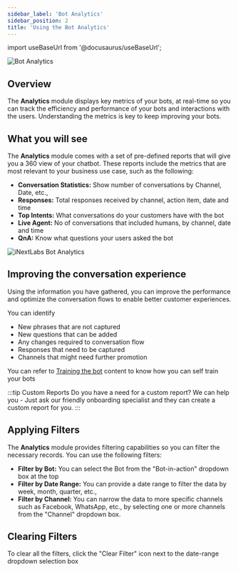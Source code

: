 ```yaml
---
sidebar_label: 'Bot Analytics'
sidebar_position: 2
title: 'Using the Bot Analytics'
---
```

import useBaseUrl from '@docusaurus/useBaseUrl';

![Bot Analytics](/img/analytics/bot_analytics.jpg)

## Overview

The **Analytics** module displays key metrics of your bots, at real-time so you can track the efficiency and performance of your bots and interactions with the users. Understanding the metrics is key to keep improving your bots. 

## What you will see

The **Analytics** module comes with a set of pre-defined reports that will give you a 360 view of your chatbot. These reports include the metrics that are most relevant to your business use case, such as the following:
* **Conversation Statistics:** Show number of conversations by Channel, Date, etc.,
* **Responses:** Total responses received by channel, action item, date and time
* **Top Intents:** What conversations do your customers have with the bot
* **Live Agent:** No of conversations that included humans, by channel, date and time
* **QnA:** Know what questions your users asked the bot

![iNextLabs Bot Analytics](/img/analytics/analytics_charts.png)

## Improving the conversation experience
Using the information you have gathered, you can improve the performance and optimize the conversation flows to enable better customer experiences. 

You can identify
* New phrases that are not captured
* New questions that can be added
* Any changes required to conversation flow
* Responses that need to be captured
* Channels that might need further promotion

You can refer to [Training the bot](./bot%20knowledgebase/qna) content to know how you can self train your bots

:::tip Custom Reports
Do you have a need for a custom report? We can help you - Just ask our friendly onboarding specialist and they can create a custom report for you. 
:::

## Applying Filters

The **Analytics** module provides filtering capabilities so you can filter the necessary records. You can use the following filters:

* **Filter by Bot:** You can select the Bot from the "Bot-in-action" dropdown box at the top
* **Filter by Date Range:** You can provide a date range to filter the data by week, month, quarter, etc.,
* **Filter by Channel:** You can narrow the data to more specific channels such as Facebook, WhatsApp, etc., by selecting one or more channels from the "Channel" dropdown box. 

## Clearing Filters

To clear all the filters, click the "Clear Filter" icon next to the date-range dropdown selection box

